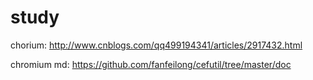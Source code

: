 # study
chorium:
http://www.cnblogs.com/qq499194341/articles/2917432.html

chromium md:
https://github.com/fanfeilong/cefutil/tree/master/doc